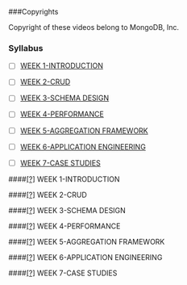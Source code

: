 ###Copyrights

Copyright of these videos belong to MongoDB, Inc.


### <a name='toc'>Syllabus</a>

- [ ] [WEEK 1-INTRODUCTION](#w1)
- [ ] [WEEK 2-CRUD](#w2)
- [ ] [WEEK 3-SCHEMA DESIGN](#w3)
- [ ] [WEEK 4-PERFORMANCE](#w4)
- [ ] [WEEK 5-AGGREGATION FRAMEWORK](#w5)
- [ ] [WEEK 6-APPLICATION ENGINEERING](#w6)
- [ ] [WEEK 7-CASE STUDIES](#w7)


####[[?]](#toc) <a name='w1'>WEEK 1-INTRODUCTION</a>

####[[?]](#toc) <a name='w2'>WEEK 2-CRUD</a>

####[[?]](#toc) <a name='w3'>WEEK 3-SCHEMA DESIGN</a>

####[[?]](#toc) <a name='w4'>WEEK 4-PERFORMANCE</a>

####[[?]](#toc) <a name='w5'>WEEK 5-AGGREGATION FRAMEWORK</a>

####[[?]](#toc) <a name='w6'>WEEK 6-APPLICATION ENGINEERING</a>

####[[?]](#toc) <a name='w7'>WEEK 7-CASE STUDIES</a>

